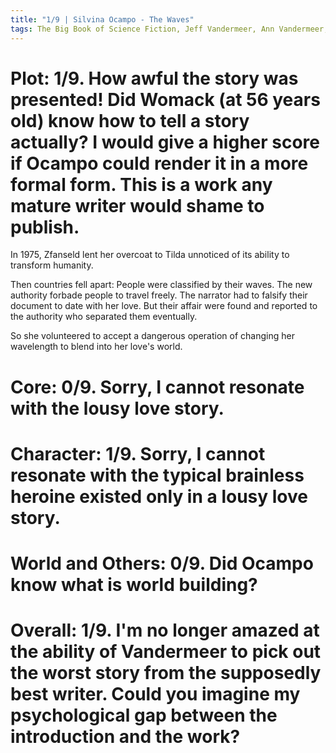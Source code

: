 ```yaml
---
title: "1/9 | Silvina Ocampo - The Waves"
tags: The Big Book of Science Fiction, Jeff Vandermeer, Ann Vandermeer, short story, novelette, science fiction, 1903-1993, 1959
---
```


# Plot: 1/9. How awful the story was presented! Did Womack (at 56 years old) know how to tell a story actually? I would give a higher score if Ocampo could render it in a more formal form. This is a work any mature writer would shame to publish.
In 1975, Zfanseld lent her overcoat to Tilda unnoticed of its ability to transform humanity.

Then countries fell apart: People were classified by their waves. The new authority forbade people to travel freely. The narrator had to falsify their document to date with her love. But their affair were found and reported to the authority who separated them eventually. 

So she volunteered to accept a dangerous operation of changing her wavelength to blend into her love's world.

# Core: 0/9. Sorry, I cannot resonate with the lousy love story.



# Character: 1/9. Sorry, I cannot resonate with the typical brainless heroine existed only in a lousy love story.



# World and Others: 0/9. Did Ocampo know what is world building?



# Overall: 1/9. I'm no longer amazed at the ability of Vandermeer to pick out the worst story from the supposedly best writer. Could you imagine my psychological gap between the introduction and the work?
